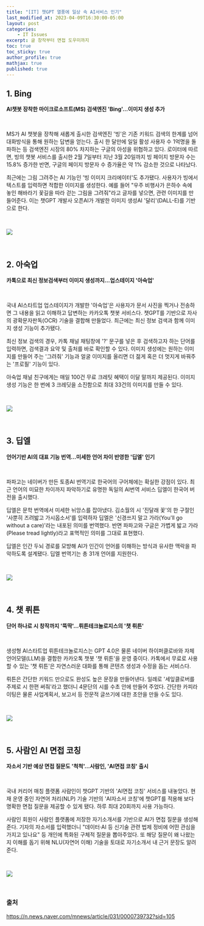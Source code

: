 ```yaml
---
title: "[IT] 챗GPT 열풍에 일상 속 AI서비스 인기"
last_modified_at: 2023-04-09T16:30:00-05:00
layout: post
categories:
    - IT Issues
excerpt: 글 창작부터 면접 도우미까지
toc: true
toc_sticky: true
author_profile: true
mathjax: true
published: true
---
```


## 1. Bing

**AI챗봇 장착한 마이크로소프트(MS) 검색엔진 'Bing'…이미지 생성 추가**

<br>

MS가 AI 챗봇을 장착해 새롭게 출시한 검색엔진 '빙'은 기존 키워드 검색의 한계를 넘어 대화방식을 통해 원하는 답변을 얻는다. 출시 한 달만에 일일 활성 사용자 수 1억명을 돌파하는 등 검색엔진 시장의 80% 차지하는 구글의 아성을 위협하고 있다. 로이터에 따르면, 빙의 챗봇 서비스를 출시한 2월 7일부터 지난 3월 20일까지 빙 페이지 방문자 수는 15.8% 증가한 반면, 구글의 페이지 방문자 수 증가율은 약 1% 감소한 것으로 나타났다.

최근에는 그림 그려주는 AI 기능인 '빙 이미지 크리에이터'도 추가됐다. 사용자가 빙에서 텍스트를 입력하면 적합한 이미지를 생성한다. 예를 들어 "우주 비행사가 은하수 속에 놓인 해바라기 꽃길을 따라 걷는 그림을 그려줘"라고 글자를 넣으면, 관련 이미지를 만들어준다. 이는 챗GPT 개발사 오픈AI가 개발한 이미지 생성AI '달리'(DALL-E)를 기반으로 한다.

<br>

![](https://imgnews.pstatic.net/image/031/2023/04/09/0000739732_001_20230409075101065.jpg?type=w647)

<br>

## 2. 아숙업

**카톡으로 최신 정보검색부터 이미지 생성까지…업스테이지 '아숙업'**

<br>

국내 AI스타트업 업스테이지가 개발한 '아숙업'은 사용자가 문서 사진을 찍거나 전송하면 그 내용을 읽고 이해하고 답변하는 카카오톡 챗봇 서비스다. 챗GPT를 기반으로 자사의 광확문자판독(OCR) 기술을 결합해 만들었다. 최근에는 최신 정보 검색과 함께 이미지 생성 기능이 추가됐다.

최신 정보 검색의 경우, 카톡 채널 채팅창에 '?' 문구를 넣은 후 검색하고자 하는 단어를 입력하면, 검색결과 요약 및 출처를 바로 확인할 수 있다. 이미지 생성에는 원하는 이미지를 만들어 주는 '그려줘' 기능과 얼굴 이미지를 올리면 더 젊게 혹은 더 멋지게 바꿔주는 '프로필' 기능이 있다.

아숙업 채널 친구에게는 매일 100건 무료 크레팃 혜택이 이달 말까지 제공된다. 이미지 생성 기능은 한 번에 3 크레딧을 소진함으로 최대 33건의 이미지를 만들 수 있다.

<br>

![](https://imgnews.pstatic.net/image/031/2023/04/09/0000739732_002_20230409075101088.jpg?type=w647)

<br>

## 3. 딥엘

**언어기반 AI의 대표 기능 번역…미세한 언어 차이 반영한 '딥엘' 인기**

<br>

파파고는 네이버가 만든 토종AI 번역기로 한국어의 구어체에는 확실한 강점이 있다. 최근 언어의 미묘한 차이까지 파악하기로 유명한 독일의 AI번역 서비스 딥엘이 한국어 버전을 출시했다.

딥엘은 문학 번역에서 미세한 뉘앙스를 잡아냈다. 김소월의 시 '진달래 꽃'의 한 구절인 '사뿐히 즈려밟고 가시옵소서'를 입력하자 딥엘은 '신경쓰지 말고 가라(You'll go without a care)'라는 내포된 의미를 번역했다. 반면 파파고와 구글은 가볍게 밟고 가라(Please tread lightly)라고 표멱적인 의미를 그대로 표현했다.

딥엘은 인간 두뇌 경로를 모방해 AI가 인간이 언어를 이해하는 방식과 유사한 맥락을 파악하도록 설계됐다. 딥엘 번역기는 총 31개 언어를 지원한다.

<br>

![](https://imgnews.pstatic.net/image/031/2023/04/09/0000739732_003_20230409075101120.jpg?type=w647)

<br>

## 4. 챗 뤼튼

**단어 하나로 시 창작까지 '뚝딱'…뤼튼테크놀로지스의 '챗 뤼튼'**

<br>

생성형 AI스타트업 뤼튼테크놀로지스는 GPT 4.0은 물론 네이버 하이퍼클로바와 자체 언어모델(LLM)을 결합한 카카오톡 챗봇 '챗 뤼튼'을 운영 중이다. 카톡에서 무료로 사용할 수 있는 '챗 뤼튼'은 자연스러운 대화를 통해 콘텐츠 생성과 수정을 돕는 서비스다.

뤼튼은 간단한 키워드 만으로도 완성도 높은 문장을 만들어낸다. 일례로 '세잎클로버를 주제로 시 한편 써줘'라고 했더니 4문단의 시를 수초 안에 만들어 주었다. 간단한 카피라이팅은 물론 사업계획서, 보고서 등 전문적 글쓰기에 대한 초안을 만들 수도 있다.

<br>

![](https://imgnews.pstatic.net/image/031/2023/04/09/0000739732_004_20230409075101132.jpg?type=w647)

<br>

## 5. 사람인 AI 면접 코칭

**자소서 기반 예상 면접 질문도 '척척'…사람인, 'AI면접 코칭' 출시**

<br>

국내 커리어 매칭 플랫폼 사람인이 챗GPT 기반의 'AI면접 코칭' 서비스를 내놓았다. 현재 운영 중인 자연어 처리(NLP) 기술 기반의 'AI자소서 코칭'에 챗GPT를 적용해 보다 명확한 면접 질문을 제공할 수 있게 됐다. 하루 최대 20회까지 사용 가능하다.

사람인 회원이 사람인 플랫폼에 저장한 자기소개서를 기반으로 AI가 면접 질문을 생성해준다. 기자의 자소서를 입력했더니 "데이터·AI 등 신기술 관련 법제 정비에 어떤 관심을 가지고 있나요" 등 개인에 특화된 구체적 질문을 뽑아주었다. 또 해당 질문이 왜 나왔는지 이해를 돕기 위해 NLU(자연어 이해) 기술을 토대로 자기소개서 내 근거 문장도 알려준다.

<br>

![](https://imgnews.pstatic.net/image/031/2023/04/09/0000739732_005_20230409075101155.jpg?type=w647)

<br>

### 출처
<https://n.news.naver.com/mnews/article/031/0000739732?sid=105>